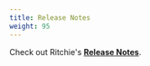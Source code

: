```yaml
---
title: Release Notes
weight: 95
---
```


Check out Ritchie's [**Release Notes**](https://github.com/ZupIT/ritchie-cli/releases). 